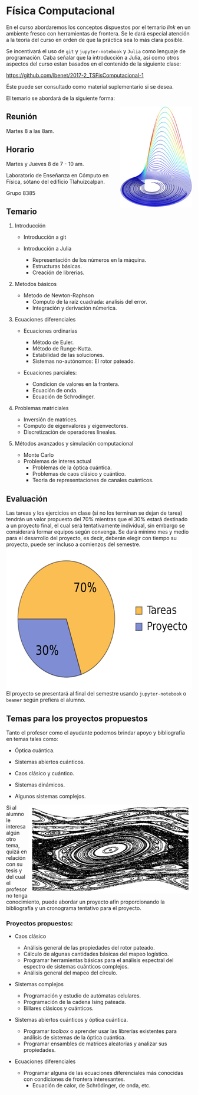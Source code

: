 Física Computacional
===============================

En el curso abordaremos los conceptos dispuestos por el temario _link_ en un ambiente fresco con herramientas de frontera. Se le dará especial
atención a la teoría del curso en orden de que la práctica sea lo más clara  posible.

Se incentivará el uso de `git` y `jupyter-notebook` y `Julia` como lenguaje de programación. Caba señalar que la 
introducción a Julia, así como otros aspectos del curso estan basados en el contenido de la siguiente clase:

https://github.com/lbenet/2017-2_TSFisComputacional-1

Éste puede ser consultado como material suplementario si se desea.

El temario se abordará de la siguiente forma:

<img align="right" src="images/rossler.png" height="273" width="195">

Reunión
---------------------------------

Martes 8 a las 8am.

Horario
---------------------------------
Martes y Jueves 8 de 7 - 10 am.

Laboratorio de Enseñanza en Cómputo en Física, sótano del edificio Tlahuizcalpan.

Grupo 8385

Temario
---------------------------------

1. Introducción 
	* Introducción a git

	* Introducción a Julia
		* Representación de los números en la máquina.
		* Estructuras básicas.
		* Creación de librerias.
		
2. Metodos básicos
	* Metodo de Newton-Raphson
		* Computo de la raíz cuadrada: analisis del error.
		* Integración y derivación númerica.
	
3. Ecuaciones diferenciales
	* Ecuaciones ordinarias
		* Método de Euler.
		* Método de Runge-Kutta.
		* Estabilidad de las soluciones.
		* Sistemas no-autónomos: El rotor pateado.
	
	* Ecuaciones parciales: 
		* Condicion de valores en la frontera.
		* Ecuación de onda.
		* Ecuación de Schrodinger.
	
4. Problemas matriciales
	* Inversión de matrices.
	* Computo de eigenvalores y eigenvectores.
	* Discretización de operadores lineales.

5. Métodos avanzados y simulación computacional
	* Monte Carlo
	* Problemas de interes actual
		* Problemas de la óptica cuántica.
		* Problemas de caos clásico y cuántico.
		* Teoria de representaciones de canales cuánticos.


Evaluación
---------------------------------

Las tareas y los ejercicios en clase (si no los terminan se dejan de tarea) tendrán un valor propuesto del 70% mientras que el 30% estará destinado
a un proyecto final, el cual será tentativamente individual, sin embargo se considerará formar equipos según convenga. Se dará mínimo mes y medio para el desarrollo del proyecto,
es decir, deberán elegir con tiempo su proyecto, puede ser incluso a comienzos del semestre.
<img align="right" src="images/calif.png" height="387" width="604">

El proyecto se presentará al final del semestre usando `jupyter-notebook` o `beamer` según prefiera el alumno. 


Temas para los proyectos propuestos
---------------------------------

Tanto el profesor como el ayudante podemos brindar apoyo y bibliografía en temas tales como:

* Óptica cuántica.

* Sistemas abiertos cuánticos.

* Caos clásico y cuántico.

* Sistemas dinámicos.

* Algunos sistemas complejos.

<img align="right" src="images/StandardMap.png" height="242" width="442">
Si al alumno le interesa algún otro tema, quizá en relación con su tesis y del cual el profesor no tenga conocimiento, 
puede abordar un proyecto afín proporcionando la bibliografía y un cronograma tentativo para el proyecto.

### Proyectos propuestos:

* Caos clásico
	* Análisis general de las propiedades del rotor pateado.
	* Cálculo de algunas cantidades básicas del mapeo logístico.
	* Programar herramientas básicas para el análisis espectral del espectro de sistemas cuánticos complejos.
	* Análisis general del mapeo del círculo.

* Sistemas complejos
	* Programación y estudio de autómatas celulares.
	* Programación de la cadena Ising pateada.
	* Billares clásicos y cuánticos.

* Sistemas abiertos cuánticos y óptica cuántica.
	* Programar _toolbox_ o aprender usar las librerías existentes para análisis de sistemas de la óptica cuántica.
	* Programar ensambles de matrices aleatorias y analizar sus propiedades.

* Ecuaciones diferenciales
	* Programar alguna de las ecuaciones diferenciales más conocidas con condiciones de frontera interesantes.
		* Ecuación de calor, de Schrödinger, de onda, etc.
		
